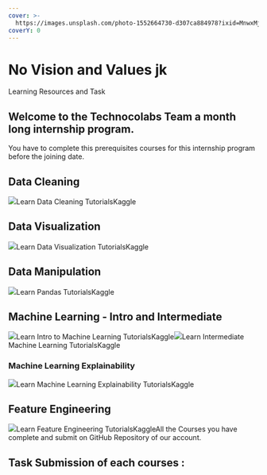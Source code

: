 ```yaml
---
cover: >-
  https://images.unsplash.com/photo-1552664730-d307ca884978?ixid=MnwxMjA3fDB8MHxwaG90by1wYWdlfHx8fGVufDB8fHx8&ixlib=rb-1.2.1&auto=format&fit=crop&w=2970&q=80
coverY: 0
---
```


# No Vision and Values jk

Learning Resources and Task

## Welcome to the Technocolabs Team a month long internship program. <a href="#welcome-to-the-technocolabs-team-a-month-long-internship-program." id="welcome-to-the-technocolabs-team-a-month-long-internship-program."></a>

You have to complete this prerequisites courses for this internship program before the joining date.

## Data Cleaning <a href="#data-cleaning" id="data-cleaning"></a>

![](https://www.kaggle.com/static/images/favicon.ico)Learn Data Cleaning TutorialsKaggle

## Data Visualization <a href="#data-visualization" id="data-visualization"></a>

![](https://www.kaggle.com/static/images/favicon.ico)Learn Data Visualization TutorialsKaggle

## Data Manipulation <a href="#data-manipulation" id="data-manipulation"></a>

![](https://www.kaggle.com/static/images/favicon.ico)Learn Pandas TutorialsKaggle

## Machine Learning - Intro and Intermediate <a href="#machine-learning-intro-and-intermediate" id="machine-learning-intro-and-intermediate"></a>

![](https://www.kaggle.com/static/images/favicon.ico)Learn Intro to Machine Learning TutorialsKaggle![](https://www.kaggle.com/static/images/favicon.ico)Learn Intermediate Machine Learning TutorialsKaggle

### Machine Learning Explainability <a href="#machine-learning-explainability" id="machine-learning-explainability"></a>

![](https://www.kaggle.com/static/images/favicon.ico)Learn Machine Learning Explainability TutorialsKaggle

## Feature Engineering <a href="#feature-engineering" id="feature-engineering"></a>

![](https://www.kaggle.com/static/images/favicon.ico)Learn Feature Engineering TutorialsKaggleAll the Courses you have complete and submit on GitHub Repository of our account.

## Task Submission of each courses : <a href="#task-submission-of-each-courses" id="task-submission-of-each-courses"></a>
